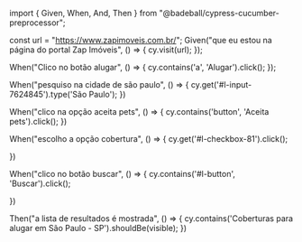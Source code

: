 import { Given, When, And, Then } from "@badeball/cypress-cucumber-preprocessor";

const url = "https://www.zapimoveis.com.br/";
Given("que eu estou na página do portal Zap Imóveis", () => {
  cy.visit(url);
});

When("Clico no botão alugar", () => {
  cy.contains('a', 'Alugar').click();
});

When("pesquiso na cidade de são paulo", () => {
  cy.get('#l-input-7624845').type('São Paulo');
})

When("clico na opção aceita pets", () => {
  cy.contains('button', 'Aceita pets').click();
  })

When("escolho a opção cobertura", () => {
  cy.get('#l-checkbox-81').click();

})

When("clico no botão buscar", () => {
  cy.contains('#l-button', 'Buscar').click();

})

Then("a lista de resultados é mostrada", () => {
cy.contains('Coberturas para alugar em São Paulo - SP').shouldBe(visible);
})